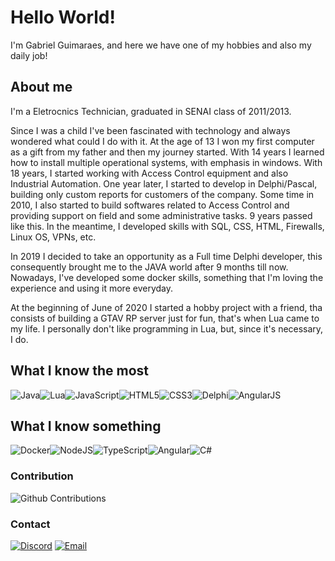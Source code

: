 # Hello World!

I'm Gabriel Guimaraes, and here we have one of my hobbies and also my daily job!

## About me
I'm a Eletrocnics Technician, graduated in SENAI class of 2011/2013.

Since I was a child I've been fascinated with technology and always wondered what could I do with it. At the age of 13 I won my first computer as a gift from my father and then my journey started. With 14 years I learned how to install multiple operational systems, with emphasis in windows. With 18 years, I started working with Access Control equipment and also Industrial Automation. One year later, I started to develop in Delphi/Pascal, building only custom reports for customers of the company. Some time in 2010, I also started to build softwares related to Access Control and providing support on field and some administrative tasks. 9 years passed like this. In the meantime, I developed skills with SQL, CSS, HTML, Firewalls, Linux OS, VPNs, etc.

In 2019 I decided to take an opportunity as a Full time Delphi developer, this consequently brought me to the JAVA world after 9 months till now. Nowadays, I've developed some docker skills, something that I'm loving the experience and using it more everyday.

At the beginning of June of 2020 I started a hobby project with a friend, tha consists of building a GTAV RP server just for fun, that's when Lua came to my life. I personally don't like programming in Lua, but, since it's necessary, I do.

## What I know the most

<img alt="Java" src="https://img.shields.io/badge/java-%23ED8B00.svg?style=for-the-badge"/><img alt="Lua" src="https://img.shields.io/badge/lua-%232C2D72.svg?style=for-the-badge"/><img alt="JavaScript" src="https://img.shields.io/badge/javascript-%23323330.svg?style=for-the-badge"/><img alt="HTML5" src="https://img.shields.io/badge/html5-%23E34F26.svg?style=for-the-badge"/><img alt="CSS3" src="https://img.shields.io/badge/css3-%231572B6.svg?style=for-the-badge"/><img alt="Delphi" src="https://img.shields.io/badge/delphi-%23EE1F35.svg?style=for-the-badge"/><img alt="AngularJS" src="https://img.shields.io/badge/angularjs-%23E23237.svg?style=for-the-badge"/>

## What I know something

<img alt="Docker" src="https://img.shields.io/badge/docker-%230db7ed.svg?style=for-the-badge"><img alt="NodeJS" src="https://img.shields.io/badge/nodejs-%23339933.svg?style=for-the-badge"/><img alt="TypeScript" src="https://img.shields.io/badge/typescript-%233178C6.svg?style=for-the-badge"/><img alt="Angular" src="https://img.shields.io/badge/angular-%23DD031.svg?style=for-the-badge"/><img alt="C#" src="https://img.shields.io/badge/c%23-%23239120.svg?style=for-the-badge"/>

### Contribution

![Github Contributions](https://github-readme-stats.vercel.app/api?username=ggfto&theme=dracula&show_icons=true&hide_title=true&count_private=true)

### Contact

[![Discord](https://img.shields.io/badge/Discord-7289DA?style=for-the-badge&logo=discord&logoColor=white)](https://discord.com/users/289124013375094794)
[![Email](https://img.shields.io/badge/Email-ffffff?style=for-the-badge&logo=gmail&logoColor=black)](mailto:ggfto@outlook.com?subject=Github)
